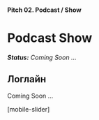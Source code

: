 #### Pitch 02. Podcast / Show

# Podcast Show

***Status:** Coming Soon …*

## Логлайн

Coming Soon …

[mobile-slider]